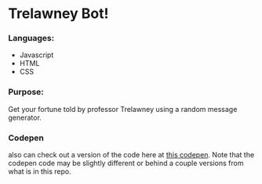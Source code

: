 # Trelawney Bot!

### Languages:
- Javascript
- HTML 
- CSS

### Purpose:
Get your fortune told by professor Trelawney using a random message generator. 

### Codepen
also can check out a version of the code here at [this codepen](https://codepen.io/ejgolden94/pen/jOrQRpv). Note that the codepen code may be slightly different or behind a couple versions from what is in this repo.

